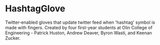HashtagGlove
============

Twitter-enabled gloves that update twitter feed when 'hashtag' symbol is made with fingers. Created by four first-year students at Olin College of Engineering - Patrick Huston, Andrew Deaver, Byron Wasti, and Keenan Zucker.
